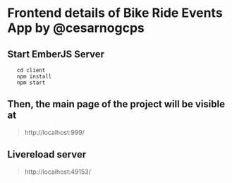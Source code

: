 # Frontend details of Bike Ride Events App by @cesarnogcps

## Start EmberJS Server
       cd client
       npm install  
       npm start

## Then, the main page of the project will be visible at

> http://localhost:999/

## Livereload server

> http://localhost:49153/
